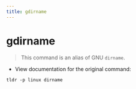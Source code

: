 ```yaml
---
title: gdirname
---
```

# gdirname

> This command is an alias of GNU `dirname`.

- View documentation for the original command:

`tldr -p linux dirname`
